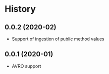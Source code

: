 History
=======

0.0.2 (2020-02)
------------------

* Support of ingestion of public method values


0.0.1 (2020-01)
------------------

* AVRO support

